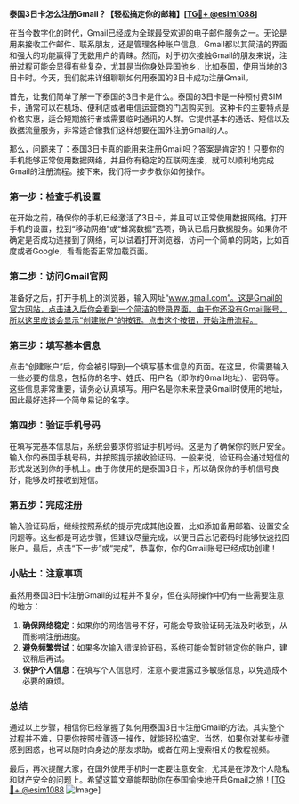 **泰国3日卡怎么注册Gmail？【轻松搞定你的邮箱】[[TG💪+ @esim1088](https://t.me/s/esim1088)]**

在当今数字化的时代，Gmail已经成为全球最受欢迎的电子邮件服务之一。无论是用来接收工作邮件、联系朋友，还是管理各种账户信息，Gmail都以其简洁的界面和强大的功能赢得了无数用户的青睐。然而，对于初次接触Gmail的朋友来说，注册过程可能会显得有些复杂，尤其是当你身处异国他乡，比如泰国，使用当地的3日卡时。今天，我们就来详细聊聊如何用泰国的3日卡成功注册Gmail。

首先，让我们简单了解一下泰国的3日卡是什么。泰国的3日卡是一种预付费SIM卡，通常可以在机场、便利店或者电信运营商的门店购买到。这种卡的主要特点是价格实惠，适合短期旅行者或需要临时通讯的人群。它提供基本的通话、短信以及数据流量服务，非常适合像我们这样想要在国外注册Gmail的人。

那么，问题来了：泰国3日卡真的能用来注册Gmail吗？答案是肯定的！只要你的手机能够正常使用数据网络，并且你有稳定的互联网连接，就可以顺利地完成Gmail的注册流程。接下来，我们将一步步教你如何操作。

### **第一步：检查手机设置**
在开始之前，确保你的手机已经激活了3日卡，并且可以正常使用数据网络。打开手机的设置，找到“移动网络”或“蜂窝数据”选项，确认已启用数据服务。如果你不确定是否成功连接到了网络，可以试着打开浏览器，访问一个简单的网站，比如百度或者Google，看看能否正常加载页面。

### **第二步：访问Gmail官网**
准备好之后，打开手机上的浏览器，输入网址“www.gmail.com”。这是Gmail的官方网站，点击进入后你会看到一个简洁的登录界面。由于你还没有Gmail账号，所以这里应该会显示“创建账户”的按钮。点击这个按钮，开始注册流程。

### **第三步：填写基本信息**
点击“创建账户”后，你会被引导到一个填写基本信息的页面。在这里，你需要输入一些必要的信息，包括你的名字、姓氏、用户名（即你的Gmail地址）、密码等。这些信息非常重要，请务必认真填写。用户名是你未来登录Gmail时使用的地址，因此最好选择一个简单易记的名字。

### **第四步：验证手机号码**
在填写完基本信息后，系统会要求你验证手机号码。这是为了确保你的账户安全。输入你的泰国手机号码，并按照提示接收验证码。一般来说，验证码会通过短信的形式发送到你的手机上。由于你使用的是泰国3日卡，所以确保你的手机信号良好，能够及时接收到短信。

### **第五步：完成注册**
输入验证码后，继续按照系统的提示完成其他设置，比如添加备用邮箱、设置安全问题等。这些都是可选步骤，但建议尽量完成，以便日后忘记密码时能够快速找回账户。最后，点击“下一步”或“完成”，恭喜你，你的Gmail账号已经成功创建！

### **小贴士：注意事项**
虽然用泰国3日卡注册Gmail的过程并不复杂，但在实际操作中仍有一些需要注意的地方：

1. **确保网络稳定**：如果你的网络信号不好，可能会导致验证码无法及时收到，从而影响注册进度。
2. **避免频繁尝试**：如果多次输入错误验证码，系统可能会暂时锁定你的账户，建议稍后再试。
3. **保护个人信息**：在填写个人信息时，注意不要泄露过多敏感信息，以免造成不必要的麻烦。

### **总结**
通过以上步骤，相信你已经掌握了如何用泰国3日卡注册Gmail的方法。其实整个过程并不难，只要你按照步骤逐一操作，就能轻松搞定。当然，如果你对某些步骤感到困惑，也可以随时向身边的朋友求助，或者在网上搜索相关的教程视频。

最后，再次提醒大家，在国外使用手机时一定要注意安全，尤其是在涉及个人隐私和财产安全的问题上。希望这篇文章能帮助你在泰国愉快地开启Gmail之旅！[[TG💪+ @esim1088](https://t.me/s/esim1088) ![Image](https://i.postimg.cc/4NQfJmqS/Snipaste-2025-05-13-00-14-12.png)]